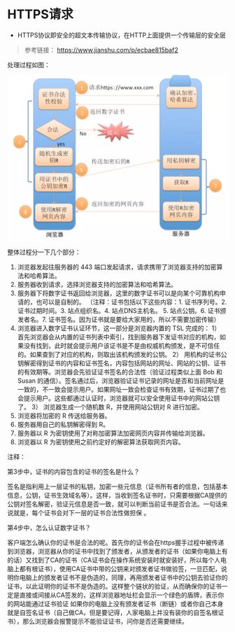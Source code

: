 # HTTPS请求
- HTTPS协议即安全的超文本传输协议，在HTTP上面提供一个传输层的安全层

> 参考链接： https://www.jianshu.com/p/ecbae815baf2

处理过程如图：

![avatar](../../../image/https请求.png)

整体过程分一下几个部分：

1. 浏览器发起往服务器的 443 端口发起请求，请求携带了浏览器支持的加密算法和哈希算法。
2. 服务器收到请求，选择浏览器支持的加密算法和哈希算法。
3. 服务器下将数字证书返回给浏览器，这里的数字证书可以是向某个可靠机构申请的，也可以是自制的。
    （注释：证书包括以下这些内容：1. 证书序列号。2. 证书过期时间。3. 站点组织名。4. 站点DNS主机名。
    5. 站点公钥。6. 证书颁发者名。7. 证书签名。因为证书就是要给大家用的，所以不需要加密传输）
4. 浏览器进入数字证书认证环节，这一部分是浏览器内置的 TSL 完成的：
    1） 首先浏览器会从内置的证书列表中索引，找到服务器下发证书对应的机构，如果没有找到，此时就会提示用户该证书是不是由权威机构颁发，是不可信任的。如果查到了对应的机构，则取出该机构颁发的公钥。
    2） 用机构的证书公钥解密得到证书的内容和证书签名，内容包括网站的网址、网站的公钥、证书的有效期等。浏览器会先验证证书签名的合法性（验证过程类似上面 Bob 和 Susan 的通信）。签名通过后，浏览器验证证书记录的网址是否和当前网址是一致的，不一致会提示用户。如果网址一致会检查证书有效期，证书过期了也会提示用户。这些都通过认证时，浏览器就可以安全使用证书中的网站公钥了。
    3） 浏览器生成一个随机数 R，并使用网站公钥对 R 进行加密。
5. 浏览器将加密的 R 传送给服务器。
6. 服务器用自己的私钥解密得到 R。
7. 服务器以 R 为密钥使用了对称加密算法加密网页内容并传输给浏览器。
8. 浏览器以 R 为密钥使用之前约定好的解密算法获取网页内容。

注释：

第3步中，证书的内容包含的证书的签名是什么？

签名是指利用上一层证书的私钥，加密一些元信息（证书所有者的信息，包括基本信息，公钥，证书生效域名等）。这样，当收到签名证书时，只需要根据CA提供的公钥对签名解密，验证元信息是否一致，就可以判断当前证书是否合法。一句话来说就是，每个证书会对下一层的证书合法性做担保 。

第4步中，怎么认证数字证书？

客户端怎么确认你的证书是合法的呢。首先你的证书会在https握手过程中被传递到浏览器，浏览器从你的证书中找到了颁发者，从颁发者的证书（如果你电脑上有的话）又找到了CA的证书（CA证书会在操作系统安装时就安装好，所以每个人电脑上都有根证书），使用CA证书中带的公钥来对颁发者证书做验签，一旦匹配，说明你电脑上的颁发者证书不是伪造的，同理，再用颁发者证书中的公钥去验证你的证书，以此证明你的证书不是伪造的。这样整个链状的验证，从而确保你的证书一定是直接或间接从CA签发的，这样浏览器地址栏会显示一个绿色的盾牌，表示你的网站能通过证书验证
如果你的电脑上没有颁发者证书（断链）或者你自己本身就是自签名证书（自己做CA，但是要记得，人家电脑上并没有装你的自签名根证书），那么浏览器会报警提示不能验证证书，问你是否还需要继续。


